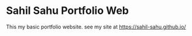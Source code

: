 # Sahil Sahu Portfolio Web

This my basic portfolio website.
see my site at https://sahil-sahu.github.io/
